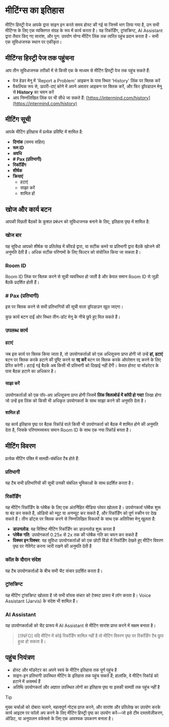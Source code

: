# मीटिंग्स का इतिहास

मीटिंग हिस्ट्री पेज आपके द्वारा साइन इन करते समय होस्ट की गई या जिनमें भाग लिया गया है, उन सभी मीटिंग्स के लिए एक व्यक्तिगत संग्रह के रूप में कार्य करता है। यह रिकॉर्डिंग, ट्रांसक्रिप्ट, AI Assistant द्वारा तैयार किए गए सारांश, और पुन: उपयोग योग्य मीटिंग लिंक तक त्वरित पहुंच प्रदान करता है - सभी एक सुविधाजनक स्थान पर एकीकृत।

## मीटिंग्स हिस्ट्री पेज तक पहुंचना

आप तीन सुविधाजनक तरीकों में से किसी एक के माध्यम से मीटिंग हिस्ट्री पेज तक पहुंच सकते हैं:

- पेज हेडर मेनू में 'Report a Problem' आइकन के पास स्थित 'History' लिंक पर क्लिक करें
- वैकल्पिक रूप से, ऊपरी-दाएं कोने में अपने अवतार आइकन पर क्लिक करें, और फिर ड्रॉपडाउन मेनू से **History** का चयन करें
- आप निम्नलिखित लिंक पर भी सीधे जा सकते हैं: [https://intermind.com/history](https://intermind.com/history)

## मीटिंग सूची

आपके मीटिंग इतिहास में प्रत्येक प्रविष्टि में शामिल है:

- **दिनांक** (समय सहित)
- **रूम ID**
- **अवधि**
- **# Pax (प्रतिभागी)**
- **रिकॉर्डिंग**
- **शीर्षक**
- **क्रियाएं**
  - हटाएं
  - साझा करें
  - शामिल हों

## खोज और कार्य बटन

आपकी पिछली बैठकों के कुशल प्रबंधन को सुविधाजनक बनाने के लिए, इतिहास पृष्ठ में शामिल है:

### खोज बार

यह सुविधा आपको शीर्षक या प्रतिलेख में कीवर्ड द्वारा, या सटीक कमरे या प्रतिभागी द्वारा बैठकें खोजने की अनुमति देती है। अधिक सटीक परिणामों के लिए फिल्टर को संयोजित किया जा सकता है।

### Room ID

Room ID लिंक पर क्लिक करने से सूची व्यवस्थित हो जाती है और केवल समान Room ID से जुड़ी बैठकें प्रदर्शित होती हैं।

### # Pax (प्रतिभागी)

इस पर क्लिक करने से सभी प्रतिभागियों की सूची वाला ड्रॉपडाउन खुल जाएगा।

कुछ कार्य बटन दाईं ओर स्थित तीन-डॉट मेनू के नीचे छुपे हुए मिल सकते हैं।

### उपलब्ध कार्य

#### हटाएं

जब इस कार्य पर क्लिक किया जाता है, तो उपयोगकर्ताओं को एक अधिसूचना प्राप्त होगी जो उन्हें **हां, हटाएं** बटन पर क्लिक करके हटाने की पुष्टि करने या **रद्द करें** बटन पर क्लिक करके ऑपरेशन रद्द करने के लिए प्रेरित करेगी। हटाई गई बैठकें अब किसी भी प्रतिभागी को दिखाई नहीं देंगी। केवल होस्ट या मॉडरेटर के पास बैठक हटाने का अधिकार है।

#### साझा करें

उपयोगकर्ताओं को एक पॉप-अप अधिसूचना प्राप्त होगी जिसमें **लिंक क्लिपबोर्ड में कॉपी हो गया!** लिखा होगा जो उन्हें इस लिंक को किसी भी अधिकृत उपयोगकर्ता के साथ साझा करने की अनुमति देता है।

#### शामिल हों

यह कार्य इतिहास पृष्ठ पर बैठक रिकॉर्ड वाले किसी भी उपयोगकर्ता को बैठक में शामिल होने की अनुमति देता है, जिसके परिणामस्वरूप समान Room ID के साथ एक नया रिकॉर्ड बनता है।

## मीटिंग विवरण

प्रत्येक मीटिंग पंक्ति में सामग्री-संबंधित टैब होते हैं:

### प्रतिभागी

यह टैब सभी प्रतिभागियों की सूची उनकी संबंधित भूमिकाओं के साथ प्रदर्शित करता है।

### रिकॉर्डिंग

यह मीटिंग रिकॉर्डिंग के प्लेबैक के लिए एक अंतर्निहित मीडिया प्लेयर खोलता है। उपयोगकर्ता प्लेबैक शुरू या बंद कर सकते हैं, ऑडियो को म्यूट या अनम्यूट कर सकते हैं, और रिकॉर्डिंग को पूर्ण स्क्रीन पर देख सकते हैं। तीन डॉट्स पर क्लिक करने से निम्नलिखित विकल्पों के साथ एक अतिरिक्त मेनू खुलता है:

- **डाउनलोड**: यह विशिष्ट मीटिंग रिकॉर्डिंग का डाउनलोड शुरू करता है
- **प्लेबैक गति**: उपयोगकर्ता 0.25x से 2x तक की प्लेबैक गति का चयन कर सकते हैं
- **पिक्चर इन पिक्चर**: यह सुविधा उपयोगकर्ताओं को एक छोटी विंडो में रिकॉर्डिंग देखते हुए मीटिंग विवरण पृष्ठ पर नेविगेट करना जारी रखने की अनुमति देती है

### कॉल के दौरान संदेश

यह टैब उपयोगकर्ताओं के बीच सभी चैट संचार प्रदर्शित करता है।

### ट्रांसक्रिप्ट

यह मीटिंग ट्रांसक्रिप्ट खोलता है जो सभी वॉयस संचार को टेक्स्ट प्रारूप में लॉग करता है। Voice Assistant (Jarvis) के संदेश भी शामिल हैं।

### AI Assistant

यह उपयोगकर्ताओं को चैट प्रारूप में AI Assistant से मीटिंग सारांश प्राप्त करने में सक्षम बनाता है।

> [!INFO]
> यदि मीटिंग में कोई रिकॉर्डिंग शामिल नहीं है तो मीटिंग विवरण पृष्ठ पर रिकॉर्डिंग टैब छुपा हुआ हो सकता है।

## पहुंच नियंत्रण

- होस्ट और मॉडरेटर का अपने स्वयं के मीटिंग इतिहास तक पूर्ण पहुंच है
- साइन-इन प्रतिभागी उपस्थित मीटिंग के इतिहास तक पहुंच सकते हैं; हालांकि, वे मीटिंग रिकॉर्ड को हटाने में असमर्थ हैं
- अतिथि उपयोगकर्ता और अज्ञात उपस्थित लोगों का इतिहास पृष्ठ या इसकी सामग्री तक पहुंच नहीं है

> [!TIP]
> मुख्य चर्चाओं को दोबारा चलाने, महत्वपूर्ण नोट्स प्राप्त करने, और सारांश और प्रतिलेख का उपयोग करके कार्य आइटम पर फॉलो अप करने के लिए मीटिंग हिस्ट्री पृष्ठ का उपयोग करें—जो इसे टीम दस्तावेज़ीकरण, ऑडिट, या अनुपालन वर्कफ़्लो के लिए एक आवश्यक उपकरण बनाता है।